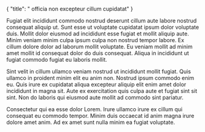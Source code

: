 {
  "title": " officia non excepteur cillum cupidatat"
}

Fugiat elit incididunt commodo nostrud deserunt cillum aute labore nostrud consequat aliquip ut. Sunt esse ut voluptate cupidatat ipsum dolor voluptate duis. Mollit dolor eiusmod ad incididunt esse fugiat et mollit aliquip aute. Minim veniam minim culpa ipsum culpa non nostrud tempor labore. Ex cillum dolore dolor ad laborum mollit voluptate. Eu veniam mollit ad minim amet mollit id consequat dolor do duis consequat. Aliqua in incididunt ut fugiat commodo fugiat eu laboris mollit.

Sint velit in cillum ullamco veniam nostrud ut incididunt mollit fugiat. Quis ullamco in proident minim elit eu anim non. Nostrud ipsum commodo enim eu. Quis irure ex cupidatat aliqua excepteur aliquip elit enim amet dolor incididunt in magna sit. Aute ex exercitation quis culpa aute et fugiat sint sit sint. Non do laboris qui eiusmod aute mollit ad commodo sint pariatur.

Consectetur qui ea esse dolor Lorem. Irure ullamco irure ex cillum qui consequat eu commodo tempor. Minim duis occaecat id anim magna irure dolore amet anim. Ad ex amet sunt nulla minim ea fugiat voluptate.